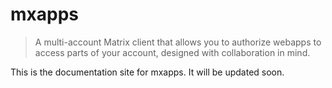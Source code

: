 # mxapps

> A multi-account Matrix client that allows you to authorize webapps to access
parts of your account, designed with collaboration in mind.

This is the documentation site for mxapps. It will be updated soon.
